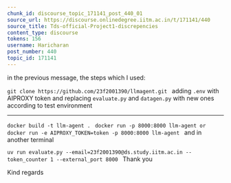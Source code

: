 ```yaml
---
chunk_id: discourse_topic_171141_post_440_01
source_url: https://discourse.onlinedegree.iitm.ac.in/t/171141/440
source_title: Tds-official-Project1-discrepencies
content_type: discourse
tokens: 156
username: Haricharan
post_number: 440
topic_id: 171141
---
```


 in the previous message, the steps which I used:

`git clone https://github.com/23f2001390/llmagent.git
`
adding `.env` with AIPROXY token and replacing `evaluate.py` and `datagen.py` with new ones according to test environment

---

`docker build -t llm-agent .
`
`docker run -p 8000:8000 llm-agent
or
docker run -e AIPROXY_TOKEN=token -p 8000:8000 llm-agent
`
and in another terminal

`uv run evaluate.py --email=23f2001390@ds.study.iitm.ac.in --token_counter 1 --external_port 8000
`
Thank you

Kind regards
